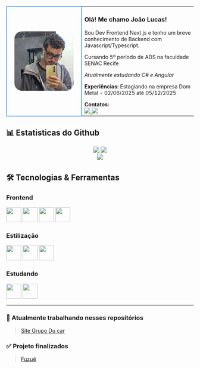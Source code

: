 <table>
	<tr>
		<td valing="center" style="border: 2px solid #58a6ff; border-radius: 15px; padding: 20px;" width="40%">
			<img src="./imgs/foto.jpg" style="width: 100%; border-radius: 20px;" align="center" valign="center"/>
		</td>
		<td>
			<h3>Olá! Me chamo João Lucas!</h3>
			<p>Sou Dev Frontend Next.js e tenho um breve conhecimento de Backend com Javascript/Typescript.</p>
			<p>Cursando 5º período de ADS na faculdade SENAC Recife</p>
			<p><i>Atualmente estudando C# e Angular</i></p>
			<p><strong>Experiências:</strong> Estagiando na empresa Dom Metal - 02/06/2025 até 05/12/2025</p>	
			<span><strong>Contatos: </strong></span>
			<br />
			<a href="https://www.linkedin.com/in/jo%C3%A3o-lucas-bivar-de-fran%C3%A7a-4488042a2/">
				<img src="https://img.shields.io/badge/LinkedIn-0077B5?style=for-the-badge&logo=linkedin&logoColor=white" />
			</a>
			<a href="joao.lubf@gmail.com">
				<img src="https://img.shields.io/badge/Gmail-D14836?style=for-the-badge&logo=gmail&logoColor=white" />
			</a>
		</td>
	</tr>
</table>

## 📊 Estatisticas do Github
<div align="center">
  <img height="180em" src="https://github-readme-stats.vercel.app/api?username=jukalbf&show_icons=true&theme=radical"/>
  <img height="180em" src="https://github-readme-stats.vercel.app/api/top-langs/?username=jukalbf&layout=compact&theme=radical"/>
</div>

<div align="center">
  <img height="180em" src="https://streak-stats.demolab.com/?user=jukalbf&theme=radical"/>
</div>

## 🛠️ Tecnologias & Ferramentas

<div align="left">
  
### Frontend
<img src="https://cdn.jsdelivr.net/gh/devicons/devicon/icons/nextjs/nextjs-original.svg" width="40" height="40"/>
<img src="https://cdn.jsdelivr.net/gh/devicons/devicon/icons/react/react-original.svg" width="40" height="40"/>
<img src="https://cdn.jsdelivr.net/gh/devicons/devicon/icons/typescript/typescript-original.svg" width="40" height="40"/>
<img src="https://cdn.jsdelivr.net/gh/devicons/devicon/icons/javascript/javascript-original.svg" width="40" height="40"/>

### Estilização
<img src="https://cdn.jsdelivr.net/gh/devicons/devicon/icons/css3/css3-original.svg" width="40" height="40"/>
<img src="https://cdn.jsdelivr.net/gh/devicons/devicon/icons/sass/sass-original.svg" width="40" height="40"/>
<img src="https://cdn.jsdelivr.net/gh/devicons/devicon/icons/html5/html5-original.svg" width="40" height="40"/>

### Estudando
<img src="https://cdn.jsdelivr.net/gh/devicons/devicon/icons/csharp/csharp-original.svg" width="40" height="40"/>
<img src="https://cdn.jsdelivr.net/gh/devicons/devicon/icons/angularjs/angularjs-original.svg" width="40" height="40"/>
  
</div>

---

### 🌟 Atualmente trabalhando nesses repositórios
> [Site Grupo Du car](https://github.com/GrupoDu/grupodu-landingpage)

### ✅ Projeto finalizados
> [Fuzuê](https://github.com/jukalbf/fuzue-landingpage.git)
